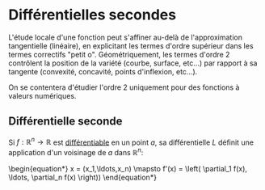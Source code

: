 # Différentielles secondes

L'étude locale d'une fonction peut s'affiner au-delà de l'approximation tangentielle (linéaire), en explicitant les termes d'ordre supérieur dans les termes correctifs "petit o". Géométriquement, les termes d'ordre 2 contrôlent la position de la variété (courbe, surface, etc...) par rapport à sa tangente (convexité, concavité, points d'inflexion, etc...).

On se contentera d'étudier l'ordre 2 uniquement pour des fonctions à valeurs numériques.

## Différentielle seconde

Si $f:\mathbb{R}^n \to \mathbb{R}$ est [différentiable](#def:diff) en un point $a$, sa différentielle $L$ définit une application d'un voisinage de $a$ dans $\mathbb{R}^n$:


\begin{equation*}
    x = (x_1,\ldots,x_n) \mapsto f'(x) = \left( \partial_1 f(x), \ldots, \partial_n f(x) \right))
\end{equation*}

